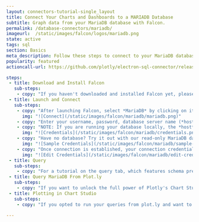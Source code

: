 ```yaml
---
layout: connectors-tutorial-single_layout
title: Connect Your Charts and Dashboards to a MARIADB Database
subtitle: Graph data from your MariaDB database with Falcon.
permalink: /database-connectors/mariadb/
imageurl:  /static/images/falcon/logos/mariadb.png
state: active
tags: sql
section: Basics
meta_description: Follow these steps to connect to your MariaDB database
popularity: featured
actioncall-url: https://github.com/plotly/electron-sql-connector/releases

steps:
 - title: Download and Install Falcon
   sub-steps:
    - copy: "If you haven't downloaded and installed Falcon yet, please follow the instructions for either [personal setup](https://help.plot.ly/database-connectors/personal-login) or [company on-premise](https://help.plot.ly/database-connectors/on-prem-login)."
 - title: Launch and Connect
   sub-steps:
    - copy: "After launching Falcon, select *MariaDB* by clicking on its icon."
      img: "![Connect](/static/images/falcon/mariadb/mariadb.png)"
    - copy: "Enter your username, password, database server name (*host*) and its port number and click *CONNECT*."
    - copy: "NOTE: If you are running your database locally, the *host* input field can stay empty since its default value is 'localhost'. Similarly, if your database is setup on port number *3306*, you may leave the *port* input field empty as well. If your database is setup on a remote server, simply copy the endpoint name into the *host* input field and enter the remote server's port number on which your database is located."
      img: "![Credentials](/static/images/falcon/mariadb/credentials.png)"
    - copy: "Have no database? Try it out with our read-only MariaDB database. Simply, click Show Sample Credentials, copy, paste and click *CONNECT*."
      img: "![Sample Credentials](/static/images/falcon/mariadb/sample-credentials.png)"
    - copy: "Once connection is established, your connection credentials will be saved and greyed out to avoid unintentional changes. If you wish to modify your connection, click on *Edit Credentials*."
      img: "![Edit Credentials](/static/images/falcon/mariadb/edit-credentials.png)"
 - title: Query
   sub-steps:
    - copy: "For a tutorial on the query tab, which features schema preview, the ability execute sql queries, perform inline data visualization, preview tables and export CSV files, see [Query From Falcon](https://help.plot.ly/database-connectors/query-from-falcon/)."
 - title: Query MariaDB From Plot.ly
   sub-steps:
    - copy: "If you want to unlock the full power of Plotly's Chart Studio, you can click the PLOT.LY tab and QUERY [DATABASE] FROM PLOT.LY. To learn more about this feature, naviagte to the [Query From Plot.ly](https://help.plot.ly/database-connectors/query-from-plotly) tutorial."
 - title: Plotting in Chart Studio
   sub-steps:
    - copy: "If you opted to run your queries from plot.ly and want to make a styled and interactive plot in the Chart Studio. Check out our [Chart Studio](https://help.plot.ly/tutorials/) tutorials"

---
```

